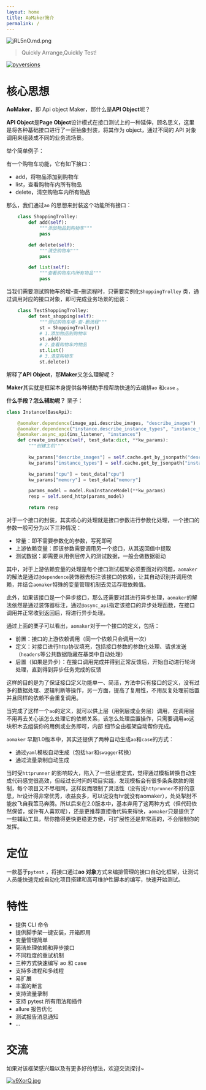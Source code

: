 ```yaml
---
layout: home
title: AoMaker简介
permalink: /
---
```


![jRL5nO.md.png](https://s1.ax1x.com/2022/07/13/jRL5nO.md.png)

> Quickly Arrange,Quickly Test!

[![pyversions](https://img.shields.io/pypi/pyversions/httprunner.svg)](https://pypi.python.org/pypi/httprunner)

# 核心思想

**AoMaker**，即 Api object Maker，那什么是**API Object**呢？

**API Object**是**Page Object**设计模式在接口测试上的一种延伸，顾名思义，这里是将各种基础接口进行了一层抽象封装，将其作为 object，通过不同的 API 对象调用来组装成不同的业务流场景。

举个简单例子：

有一个购物车功能，它有如下接口：

- add，将物品添加到购物车
- list，查看购物车内所有物品
- delete，清空购物车内所有物品

那么，我们通过`ao` 的思想来封装这个功能所有接口：

```python
    class ShoppingTrolley:
        def add(self):
            """添加物品到购物车"""
            pass

        def delete(self):
            """清空购物车"""
            pass

        def list(self):
            """查看购物车内所有物品"""
            pass
```

当我们需要测试购物车的增-查-删流程时，只需要实例化`ShoppingTrolley` 类，通过调用对应的接口对象，即可完成业务场景的组装：

```python
    class TestShoppingTrolley:
        def test_shopping(self):
            """测试购物车增-查-删流程"""
            st = ShoppingTrolley()
            # 1.添加物品到购物车
            st.add()
            # 2.查看购物车内物品
            st.list()
            # 3.清空购物车
            st.delete()
```

解释了**API Object**，那**Maker**又怎么理解呢？

**Maker**其实就是框架本身提供各种辅助手段帮助快速的去编排`ao` 和`case` 。

**什么手段？怎么辅助呢？**
栗子：
```python
class Instance(BaseApi):

    @aomaker.dependence(image_api.describe_images, "describe_images")
    @aomaker.dependence("instance.describe_instance_types", "instance_types", imp_module="apis.iaas.instance.instance")
    @aomaker.async_api(ins_listener, "instances")
    def create_instance(self, test_data:dict, **kw_params):
        """创建主机"""
        
        kw_params["describe_images"] = self.cache.get_by_jsonpath("describe_images","$..image_id")
        kw_params["instance_types"] = self.cache.get_by_jsonpath("instance_types","$..instance_type_id")

		kw_params["cpu"] = test_data["cpu"]
		kw_params["memory"] = test_data["memory"]

        params_model = model.RunInstanceModel(**kw_params)
        resp = self.send_http(params_model)

        return resp
```
对于一个接口的封装，其实核心的处理就是接口参数进行参数化处理，一个接口的参数一般可分为以下三种情况：
- 常量：即不需要参数化的参数，写死即可
- 上游依赖变量：即该参数需要调用另一个接口，从其返回值中提取
- 测试数据：即需要从用例层传入的测试数据，一般会做数据驱动

其中，对于上游依赖变量的处理是每个接口测试框架必须要面对的问题，`aomaker`的解法是通过`@dependence`装饰器去标注该接口的依赖，让其自动识别并调用依赖，并结合`aomaker`特殊的变量管理机制去灵活存取依赖值。

此外，如果该接口是一个异步接口，那么还需要对其进行异步处理，`aomaker`的解法依然是通过装饰器标注，通过`@async_api`指定该接口的异步处理函数，在接口调用并正常收到返回后，将进行异步处理。

通过上面的栗子可以看出，`aomaker`对于一个接口的定义，包括：
- 前置：接口的上游依赖调用（同一个依赖只会调用一次）
- 定义：对接口进行http协议填充，包括接口参数的参数化处理、请求发送（`headers`等公共数据隐藏在基类中自动处理）
- 后置（如果是异步）：在接口调用完成并得到正常反馈后，开始自动进行轮询处理，直到得到异步任务完成的反馈

这样的目的是为了保证接口定义功能单一、简洁，方法中只有接口的定义，没有过多的数据处理、逻辑判断等操作，另一方面，提高了复用性，不用反复处理前后置并且同样的依赖不会重复调用。

当完成了这样一个`ao`的定义，就可以供上层（用例层或业务层）调用，在调用层不用再去关心该怎么处理它的依赖关系，该怎么处理后置操作，只需要调用`ao`这块积木去组装你的用例或业务即可，内部 细节全由框架自动帮你完成。

`aomaker` 早期1.0版本中，其实还提供了两种自动生成`ao`和`case`的方式：
- 通过`yaml`模板自动生成（包括`har`和`swagger`转换）
- 通过流量录制自动生成

当时受`httprunner` 的影响较大，陷入了一些思维定式，觉得通过模板转换自动生成代码感觉很高效，但经过长时间的项目实践，发现模板会有很多条条款款的限制，每个项目又不尽相同，这样反而限制了灵活性（没有说`httprunner`不好的意思，hr设计得非常优秀，收益良多，可以说没有hr就没有aomaker），处处掣肘不能放飞自我策马奔腾。所以后来在2.0版本中，基本弃用了这两种方式（但代码依然保留，或许有人喜欢呢），还是更推荐直接撸代码来得快，`aomaker`只是提供了一些辅助工具，帮你撸得更快更稳更方便，可扩展性还是非常高的，不会限制你的发挥。

# 定位

一款基于`pytest` ，将接口通过**ao 对象**方式来编排管理的接口自动化框架，让测试人员能快速完成自动化项目搭建和高可维护性脚本的编写，快速开始测试。

# 特性

- 提供 CLI 命令
- 提供脚手架一键安装，开箱即用
- 变量管理简单
- 简洁处理依赖和异步接口
- 不同粒度的重试机制
- 三种方式快速编写 ao 和 case
- 支持多进程和多线程
- 易扩展
- 丰富的断言
- 支持流量录制
- 支持 pytest 所有用法和插件
- allure 报告优化
- 测试报告消息通知
- ...

# 交流

如果对该框架感兴趣以及有更多好的想法，欢迎交流探讨~

[![v9XorQ.jpg](https://s1.ax1x.com/2022/07/28/v9XorQ.jpg)](https://imgtu.com/i/v9XorQ)
